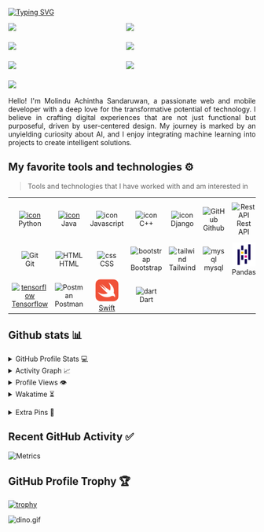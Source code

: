 <a href="https://git.io/typing-svg"><img src="https://readme-typing-svg.demolab.com?font=Fira+Code&weight=500&size=36&duration=6200&pause=1400&width=580&height=60&lines=Hey+there%2C+Molindu+here..." alt="Typing SVG" /></a><br/>
<div style="
        display: grid;
        gap: 20px;
        grid-template-columns: repeat(auto-fill, minmax(50px, 100px));
        justify-items: start;
      ">
 <a href="https://www.instagram.com/rzashakeri/">
<img src="https://img.shields.io/badge/Instagram-%23E4405F.svg?style=for-the-badge&logo=Instagram&logoColor=white">
</a>
 &nbsp;&nbsp;&nbsp;&nbsp;&nbsp;&nbsp;&nbsp;&nbsp;
<a href="https://stackoverflow.com/users/22172330/sandaruwan-w-g-m-a">
<img src="https://img.shields.io/badge/stackoverflow-F47F24?style=for-the-badge&logo=stackoverflow&logoColor=white">
</a>
&nbsp;&nbsp;&nbsp;&nbsp;&nbsp;&nbsp;&nbsp;&nbsp;
<a href="https://twitter.com/SandaruwanWGMA/">
<img src="https://img.shields.io/badge/Twitter-%231DA1F2.svg?style=for-the-badge&logo=Twitter&logoColor=white">
</a>
&nbsp;&nbsp;&nbsp;&nbsp;&nbsp;&nbsp;&nbsp;&nbsp;
<a href="https://www.linkedin.com/in/molindu-achintha/">
<img src="https://img.shields.io/badge/Linkedin-%231DA1F2.svg?style=for-the-badge&logo=Linkedin&logoColor=white">
</a>
&nbsp;&nbsp;&nbsp;&nbsp;&nbsp;&nbsp;&nbsp;&nbsp;
<a href="https://web.telegram.org/k/">
<img src="https://img.shields.io/badge/telegram-2CA5E0?style=for-the-badge&logo=telegram&logoColor=white">
</a>
&nbsp;&nbsp;&nbsp;&nbsp;&nbsp;&nbsp;&nbsp;&nbsp;
<a href="https://medium.com/@molinduachintha24">
<img src="https://img.shields.io/badge/medium-000000?style=for-the-badge&logo=medium&logoColor=white">
</a>
&nbsp;&nbsp;&nbsp;&nbsp;&nbsp;&nbsp;&nbsp;&nbsp;
<a href="https://wa.me/+94783030932">
<img src="https://img.shields.io/badge/whatsapp-25d366?style=for-the-badge&logo=whatsapp&logoColor=white">
</a>
</div>

</div>
<p></p>
<p align="justify">
Hello! I'm Molindu Achintha Sandaruwan, a passionate web and mobile developer with a deep love for the transformative potential of technology. I believe in crafting digital experiences that are not just functional but purposeful, driven by user-centered design. My journey is marked by an unyielding curiosity about AI, and I enjoy integrating machine learning into projects to create intelligent solutions.

</p>

## My favorite tools and technologies ⚙️

> Tools and technologies that I have worked with and am interested in

<table>
    <td align="center" width="96">
      <a href="#macropower-tech">
        <img src="https://techstack-generator.vercel.app/python-icon.svg" alt="icon" width="65" height="65" />
      </a>
      <br>Python
    </td>
    <td align="center" width="96">
      <a href="#macropower-tech">
        <img src="https://techstack-generator.vercel.app/java-icon.svg" alt="icon" width="65" height="65" />
      </a>
      <br>Java
    </td>
    <td align="center" width="96">
        <img src="https://techstack-generator.vercel.app/js-icon.svg" alt="icon" width="65" height="65" />
      <br>Javascript
    </td>
    <td align="center" width="96">
        <img src="https://techstack-generator.vercel.app/cpp-icon.svg" alt="icon" width="65" height="65" />
      <br>C++
    </td>
       <td align="center" width="96">
        <img src="https://techstack-generator.vercel.app/django-icon.svg" alt="icon" width="65" height="65" />
      <br>Django
    </td>
       <td align="center" width="96">
        <img src="https://techstack-generator.vercel.app/github-icon.svg" width="65" height="65" alt="GitHub" />
      <br>Github
    </td>
          <td align="center" width="96">
        <img src="https://techstack-generator.vercel.app/restapi-icon.svg" width="65" height="65" alt="Rest API" />
      <br>Rest API
    </td>
          <td align="center" width="96">
        <img src="https://techstack-generator.vercel.app/react-icon.svg" width="65" height="65" alt="Rest API" />
      <br>React
    </td>
    <td align="center" width="96">
<a href="https://reactjs.org/" target="_blank" rel="noreferrer"> <img src="https://raw.githubusercontent.com/devicons/devicon/master/icons/react/react-original-wordmark.svg" alt="react" width="65" height="65"/> </a>       <br>React
    </td>
  </tr>
  <tr>
    <td align="center" width="96">
        <img src="https://skillicons.dev/icons?i=git" width="48" height="48" alt="Git" />
      <br>Git
    </td>
    <td align="center"  width="96">
        <img src="https://skillicons.dev/icons?i=html" width="48" height="48" alt="HTML" />
      <br>HTML
    </td>
    <td align="center" width="96">
        <img src="https://skillicons.dev/icons?i=css" width="48" height="48" alt="css" />
      <br>CSS
    </td>
    <td align="center"  width="96">
        <img src="https://skillicons.dev/icons?i=bootstrap" width="48" height="48" alt="bootstrap" />
      <br>Bootstrap
    </td>
    <td align="center" width="96">
        <img src="https://skillicons.dev/icons?i=tailwind" width="48" height="48" alt="tailwind" />
      <br>Tailwind
    </td>
        <td align="center" width="96">
        <img src="https://skillicons.dev/icons?i=mysql" width="48" height="48" alt="mysql" />
      <br>mysql
    </td>
        <td align="center" width="96">
        <a href="https://pandas.pydata.org/" target="_blank" rel="noreferrer"> <img src="https://raw.githubusercontent.com/devicons/devicon/2ae2a900d2f041da66e950e4d48052658d850630/icons/pandas/pandas-original.svg" alt="pandas" width="48" height="48"/> </a>
      <br>Pandas
    </td>
            <td align="center" width="96">
<a href="https://scikit-learn.org/" target="_blank" rel="noreferrer"> <img src="https://upload.wikimedia.org/wikipedia/commons/0/05/Scikit_learn_logo_small.svg" alt="scikit_learn" width="48" height="48"/> </a>      <br>SK learrn
    </td>
    <td align="center" width="96">
<a href="https://seaborn.pydata.org/" target="_blank" rel="noreferrer"> <img src="https://seaborn.pydata.org/_images/logo-mark-lightbg.svg" alt="seaborn" width="48" height="48"/> </a>      <br>Seaborn
    </td>
  </tr>
   <tr>
    <td align="center" width="96">
<a href="https://www.tensorflow.org" target="_blank" rel="noreferrer"> <img src="https://www.vectorlogo.zone/logos/tensorflow/tensorflow-icon.svg" alt="tensorflow" width="48" height="48"/>      <br>Tensorflow
    </td>
        <td align="center" width="96">
        <img src="https://skillicons.dev/icons?i=postman" width="48" height="48" alt="Postman" />
      <br>Postman
    </td>
            <td align="center" width="96">
 <a href="https://developer.apple.com/swift/" target="_blank" rel="noreferrer"> <img src="https://raw.githubusercontent.com/devicons/devicon/master/icons/swift/swift-original.svg" alt="swift" width="48" height="48"/>      <br>Swift
    </td>
    <td align="center" width="96">
        <img src="https://skillicons.dev/icons?i=dart" width="48" height="48" alt="dart" />
      <br>Dart
    </td>
  </tr>
 <tr>
 </tr>
</table>

## Github stats 📊

<details>
  <summary>GitHub Profile Stats 💻</summary>
  <br/>
    <a href="https://github.com/anuraghazra/github-readme-stats"><img alt="molindu's's Github Stats" src="https://github-readme-stats.vercel.app/api/?username=sandaruwanWGMA&show_icons=true&count_private=true&theme=default&hide_border=true&bg_color=fff&title_color=00E676&icon_color=00E676" height="192px"/></a>
  <a href="https://github.com/sandaruwanWGMA/github-readme-stats"><img alt="rzashakeri's Top Languages" src="https://github-readme-stats.vercel.app/api/top-langs/?username=sandaruwanWGMA&langs_count=8&layout=compact&theme=default&hide_border=true&bg_color=fff&title_color=000&icon_color=000&hide=Jupyter%20Notebook" height="192px"/></a>
  <br/>
</details>

<details>
  <summary>Activity Graph 📈</summary>
  <br/>

[![Ashutosh's github activity graph](https://github-readme-activity-graph.vercel.app/graph?username=sandaruwanWGMA&bg_color=ffffff&color=000000&line=04e61b&point=403d3d&area=true&hide_border=true)](https://github.com/ashutosh00710/github-readme-activity-graph)

</details>

<details>
  <summary>Profile Views 👁️</summary>
  <br/>
  <img src="https://komarev.com/ghpvc/?username=sandaruwanWGMA&label=PROFILE+VIEWS&style=for-the-badge&color=brightgreen">

</details>

<details>
  <summary>Wakatime ⏳</summary>
  <br/>
 <img src="https://github-readme-stats-git-masterrstaa-rickstaa.vercel.app/api/top-langs/?username=sandaruwanWGMA
"/>
  <br/>
  <br/>

<img src="https://wakatime.com/share/@849508a1-2125-40c2-b6c3-5f7be9d5bdcc/eead5c37-c1f9-4c86-b397-41673e4cd61d.png" /></details>

<details>
  <summary>Extra Pins 📌</summary>
  <br/>
  <a href="https://github.com/rzashakeri/Lorem-Farsi">
  <img align="center" src="https://github-readme-stats.vercel.app/api/pin/?username=rzashakeri&repo=Lorem-Farsi&theme=default" />
</a>
  <br/>
  <br/>
 
   <a href="https://github.com/tailwarden/komiser">
  <img align="center" src="https://github-readme-stats.vercel.app/api/pin/?username=tailwarden&repo=komiser&theme=default" />
</a>
  <br/>
  <br/>
 
</details>

## Recent GitHub Activity ✅

![Metrics](https://metrics.lecoq.io/sandaruwanWGMA?template=classic&base.header=0&base.activity=0&base.community=0&base.repositories=0&base.metadata=0&activity=1&base=header%2C%20activity%2C%20community%2C%20repositories%2C%20metadata&base.indepth=false&base.hireable=false&base.skip=false&activity=false&activity.limit=5&activity.load=300&activity.days=14&activity.visibility=all&activity.timestamps=true&activity.filter=all&config.timezone=Asia%2FTehran)

## GitHub Profile Trophy 🏆

[![trophy](https://github-profile-trophy.vercel.app/?username=sandaruwanWGMA&row=1&margin-w=40)](https://github.com/ryo-ma/github-profile-trophy)

<img data-target="animated-image.replacedImage" alt="dino.gif" class="AnimatedImagePlayer-animatedImage" src="https://github.com/saadeghi/saadeghi/raw/master/dino.gif" style="display: block; opacity: 1;">




